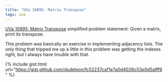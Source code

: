 ```yaml
---
title: "UVa 10895: Matrix Transpose"
tags: uva
---
```

[UVa 10895: Matrix Transpose](https://uva.onlinejudge.org/external/108/p10895.pdf) simplified problem statement: Given a matrix, print its transpose.
<!--more-->
This problem was basically an exercise in implementing adjacency lists. The only thing that tripped me up a little in this problem was getting the indexes right, but I always have trouble with that.

{% include gist.html url="https://gist.github.com/dudelson/fc52237caf1e7a0d4026c53e0d5afff9" %}

